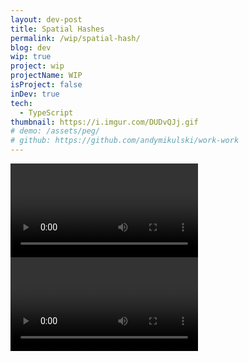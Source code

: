 ```yaml
---
layout: dev-post
title: Spatial Hashes
permalink: /wip/spatial-hash/
blog: dev
wip: true
project: wip
projectName: WIP
isProject: false
inDev: true
tech:
  - TypeScript
thumbnail: https://i.imgur.com/DUDvQJj.gif
# demo: /assets/peg/
# github: https://github.com/andymikulski/work-work
---
```

<video src="https://i.imgur.com/DUDvQJj.mp4" loop controls></video>
<video src="https://i.imgur.com/Mujcyut.mp4" loop controls></video>
